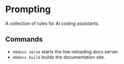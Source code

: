 # Prompting

A collection of rules for AI coding assistants.

## Commands

* `mkdocs serve` starts the live-reloading docs server.
* `mkdocs build` builds the documentation site.
